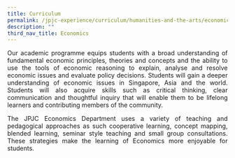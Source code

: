 ```yaml
---
title: Curriculum
permalink: /jpjc-experience/curriculum/humanities-and-the-arts/economics/curriculum/
description: ""
third_nav_title: Economics
---
```

<div align=justify>
<p>
Our academic programme equips students with a broad understanding of fundamental economic principles, theories and concepts and the ability to use the tools of economic reasoning to explain, analyse and resolve economic issues and evaluate policy decisions. Students will gain a deeper understanding of economic issues in Singapore, Asia and the world. Students will also acquire skills such as critical thinking, clear communication and thoughtful inquiry that will enable them to be lifelong learners and contributing members of the community.</p>
<p>
The JPJC Economics Department uses a variety of teaching and pedagogical approaches as such cooperative learning, concept mapping, blended learning, seminar style teaching and small group consultations. These strategies make the learning of Economics more enjoyable for students.</p>